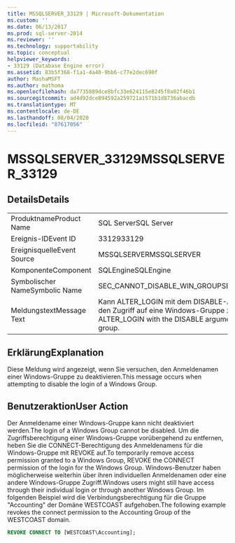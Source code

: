 ```yaml
---
title: MSSQLSERVER_33129 | Microsoft-Dokumentation
ms.custom: ''
ms.date: 06/13/2017
ms.prod: sql-server-2014
ms.reviewer: ''
ms.technology: supportability
ms.topic: conceptual
helpviewer_keywords:
- 33129 (Database Engine error)
ms.assetid: 83b5f368-f1a1-4a40-9bb6-c77e2dec690f
author: MashaMSFT
ms.author: mathoma
ms.openlocfilehash: da7735889dce8bfc33e624115e8245f8a02f46b1
ms.sourcegitcommit: ad4d92dce894592a259721a1571b1d8736abacdb
ms.translationtype: MT
ms.contentlocale: de-DE
ms.lasthandoff: 08/04/2020
ms.locfileid: "87617056"
---
```

# <a name="mssqlserver_33129"></a><span data-ttu-id="13a6b-102">MSSQLSERVER_33129</span><span class="sxs-lookup"><span data-stu-id="13a6b-102">MSSQLSERVER_33129</span></span>
    
## <a name="details"></a><span data-ttu-id="13a6b-103">Details</span><span class="sxs-lookup"><span data-stu-id="13a6b-103">Details</span></span>  
  
|||  
|-|-|  
|<span data-ttu-id="13a6b-104">Produktname</span><span class="sxs-lookup"><span data-stu-id="13a6b-104">Product Name</span></span>|<span data-ttu-id="13a6b-105">SQL Server</span><span class="sxs-lookup"><span data-stu-id="13a6b-105">SQL Server</span></span>|  
|<span data-ttu-id="13a6b-106">Ereignis-ID</span><span class="sxs-lookup"><span data-stu-id="13a6b-106">Event ID</span></span>|<span data-ttu-id="13a6b-107">33129</span><span class="sxs-lookup"><span data-stu-id="13a6b-107">33129</span></span>|  
|<span data-ttu-id="13a6b-108">Ereignisquelle</span><span class="sxs-lookup"><span data-stu-id="13a6b-108">Event Source</span></span>|<span data-ttu-id="13a6b-109">MSSQLSERVER</span><span class="sxs-lookup"><span data-stu-id="13a6b-109">MSSQLSERVER</span></span>|  
|<span data-ttu-id="13a6b-110">Komponente</span><span class="sxs-lookup"><span data-stu-id="13a6b-110">Component</span></span>|<span data-ttu-id="13a6b-111">SQLEngine</span><span class="sxs-lookup"><span data-stu-id="13a6b-111">SQLEngine</span></span>|  
|<span data-ttu-id="13a6b-112">Symbolischer Name</span><span class="sxs-lookup"><span data-stu-id="13a6b-112">Symbolic Name</span></span>|<span data-ttu-id="13a6b-113">SEC_CANNOT_DISABLE_WIN_GROUP</span><span class="sxs-lookup"><span data-stu-id="13a6b-113">SEC_CANNOT_DISABLE_WIN_GROUP</span></span>|  
|<span data-ttu-id="13a6b-114">Meldungstext</span><span class="sxs-lookup"><span data-stu-id="13a6b-114">Message Text</span></span>|<span data-ttu-id="13a6b-115">Kann ALTER_LOGIN mit dem DISABLE-Argument nicht dazu verwenden, den Zugriff auf eine Windows-Gruppe zu verweigern.</span><span class="sxs-lookup"><span data-stu-id="13a6b-115">Cannot use ALTER_LOGIN with the DISABLE argument to deny access to a Windows group.</span></span>|  
  
## <a name="explanation"></a><span data-ttu-id="13a6b-116">Erklärung</span><span class="sxs-lookup"><span data-stu-id="13a6b-116">Explanation</span></span>  
 <span data-ttu-id="13a6b-117">Diese Meldung wird angezeigt, wenn Sie versuchen, den Anmeldenamen einer Windows-Gruppe zu deaktivieren.</span><span class="sxs-lookup"><span data-stu-id="13a6b-117">This message occurs when attempting to disable the login of a Windows Group.</span></span>  
  
## <a name="user-action"></a><span data-ttu-id="13a6b-118">Benutzeraktion</span><span class="sxs-lookup"><span data-stu-id="13a6b-118">User Action</span></span>  
 <span data-ttu-id="13a6b-119">Der Anmeldename einer Windows-Gruppe kann nicht deaktiviert werden.</span><span class="sxs-lookup"><span data-stu-id="13a6b-119">The login of a Windows Group cannot be disabled.</span></span> <span data-ttu-id="13a6b-120">Um die Zugriffsberechtigung einer Windows-Gruppe vorübergehend zu entfernen, heben Sie die CONNECT-Berechtigung des Anmeldenamens für die Windows-Gruppe mit REVOKE auf.</span><span class="sxs-lookup"><span data-stu-id="13a6b-120">To temporarily remove access permission granted to a Windows Group, REVOKE the CONNECT permission of the login for the Windows Group.</span></span> <span data-ttu-id="13a6b-121">Windows-Benutzer haben möglicherweise weiterhin über ihren individuellen Anmeldenamen oder eine andere Windows-Gruppe Zugriff.</span><span class="sxs-lookup"><span data-stu-id="13a6b-121">Windows users might still have access through their individual login or through another Windows Group.</span></span> <span data-ttu-id="13a6b-122">Im folgenden Beispiel wird die Verbindungsberechtigung für die Gruppe "Accounting" der Domäne WESTCOAST aufgehoben.</span><span class="sxs-lookup"><span data-stu-id="13a6b-122">The following example revokes the connect permission to the Accounting Group of the WESTCOAST domain.</span></span>  
  
```sql  
REVOKE CONNECT TO [WESTCOAST\Accounting];  
```  
  
  

